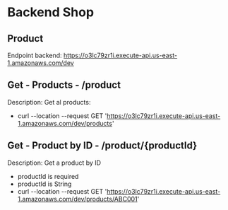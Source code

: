 # Backend Shop
## Product
Endpoint backend: https://o3lc79zr1i.execute-api.us-east-1.amazonaws.com/dev

## Get - Products - /product
Description: Get al products:
- curl --location --request GET 'https://o3lc79zr1i.execute-api.us-east-1.amazonaws.com/dev/products'


## Get - Product by ID - /product/{productId}
Description: Get a product by ID
- productId is required
- productId is String
- curl --location --request GET 'https://o3lc79zr1i.execute-api.us-east-1.amazonaws.com/dev/products/ABC001'
